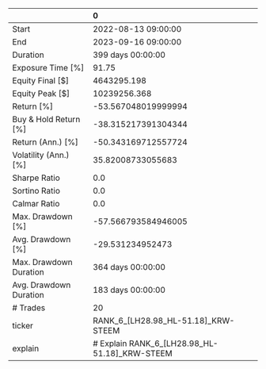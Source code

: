|                        | 0                                             |
|:-----------------------|:----------------------------------------------|
| Start                  | 2022-08-13 09:00:00                           |
| End                    | 2023-09-16 09:00:00                           |
| Duration               | 399 days 00:00:00                             |
| Exposure Time [%]      | 91.75                                         |
| Equity Final [$]       | 4643295.198                                   |
| Equity Peak [$]        | 10239256.368                                  |
| Return [%]             | -53.567048019999994                           |
| Buy & Hold Return [%]  | -38.315217391304344                           |
| Return (Ann.) [%]      | -50.343169712557724                           |
| Volatility (Ann.) [%]  | 35.82008733055683                             |
| Sharpe Ratio           | 0.0                                           |
| Sortino Ratio          | 0.0                                           |
| Calmar Ratio           | 0.0                                           |
| Max. Drawdown [%]      | -57.566793584946005                           |
| Avg. Drawdown [%]      | -29.531234952473                              |
| Max. Drawdown Duration | 364 days 00:00:00                             |
| Avg. Drawdown Duration | 183 days 00:00:00                             |
| # Trades               | 20                                            |
| ticker                 | RANK_6_[LH28.98_HL-51.18]_KRW-STEEM           |
| explain                | # Explain RANK_6_[LH28.98_HL-51.18]_KRW-STEEM |